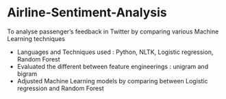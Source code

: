 # Airline-Sentiment-Analysis

To analyse passenger’s feedback in Twitter by comparing various Machine Learning  techniques 
- Languages and Techniques used : Python, NLTK, Logistic regression, Random Forest  
- Evaluated the different between feature engineerings : unigram and bigram
- Adjusted Machine Learning models by comparing between Logistic regression and Random Forest
